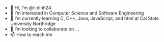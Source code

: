 - 👋 Hi, I’m @t-dinh24
- 👀 I’m interested in Computer Science and Software Engineering
- 🌱 I’m currently learning C, C++, Java, JavaScript, and html at Cal State University Northridge
- 💞️ I’m looking to collaborate on ...
- 📫 How to reach me 

<!---
t-dinh24/t-dinh24 is a ✨ special ✨ repository because its `README.md` (this file) appears on your GitHub profile.
You can click the Preview link to take a look at your changes.
--->
